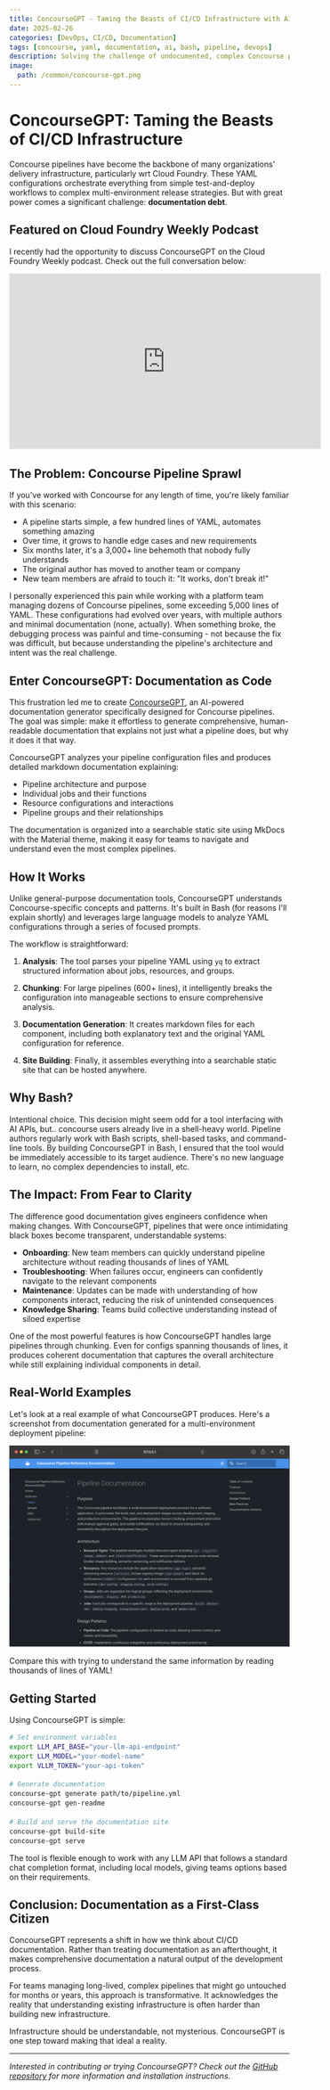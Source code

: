```yaml
---
title: ConcourseGPT - Taming the Beasts of CI/CD Infrastructure with AI-Generated Documentation
date: 2025-02-26
categories: [DevOps, CI/CD, Documentation]
tags: [concourse, yaml, documentation, ai, bash, pipeline, devops]
description: Solving the challenge of undocumented, complex Concourse pipelines with an AI-powered tool that generates comprehensive documentation for configurations that often remain untouched for months or years.
image:
  path: /common/concourse-gpt.png
---
```


# ConcourseGPT: Taming the Beasts of CI/CD Infrastructure

Concourse pipelines have become the backbone of many organizations' delivery infrastructure, particularly wrt Cloud Foundry. These YAML configurations orchestrate everything from simple test-and-deploy workflows to complex multi-environment release strategies. But with great power comes a significant challenge: **documentation debt**.

## Featured on Cloud Foundry Weekly Podcast

I recently had the opportunity to discuss ConcourseGPT on the Cloud Foundry Weekly podcast. Check out the full conversation below:

<iframe width="560" height="315" src="https://www.youtube.com/embed/xT2JDhRI89g" title="YouTube video player" frameborder="0" allow="accelerometer; autoplay; clipboard-write; encrypted-media; gyroscope; picture-in-picture" allowfullscreen></iframe>

## The Problem: Concourse Pipeline Sprawl

If you've worked with Concourse for any length of time, you're likely familiar with this scenario:

- A pipeline starts simple, a few hundred lines of YAML, automates something amazing
- Over time, it grows to handle edge cases and new requirements
- Six months later, it's a 3,000+ line behemoth that nobody fully understands
- The original author has moved to another team or company
- New team members are afraid to touch it: "It works, don't break it!"

I personally experienced this pain while working with a platform team managing dozens of Concourse pipelines, some exceeding 5,000 lines of YAML. These configurations had evolved over years, with multiple authors and minimal documentation (none, actually). When something broke, the debugging process was painful and time-consuming - not because the fix was difficult, but because understanding the pipeline's architecture and intent was the real challenge.

## Enter ConcourseGPT: Documentation as Code

This frustration led me to create [ConcourseGPT](https://github.com/jmcdice/concourse-gpt), an AI-powered documentation generator specifically designed for Concourse pipelines. The goal was simple: make it effortless to generate comprehensive, human-readable documentation that explains not just what a pipeline does, but why it does it that way.

ConcourseGPT analyzes your pipeline configuration files and produces detailed markdown documentation explaining:

- Pipeline architecture and purpose
- Individual jobs and their functions
- Resource configurations and interactions
- Pipeline groups and their relationships

The documentation is organized into a searchable static site using MkDocs with the Material theme, making it easy for teams to navigate and understand even the most complex pipelines.

## How It Works

Unlike general-purpose documentation tools, ConcourseGPT understands Concourse-specific concepts and patterns. It's built in Bash (for reasons I'll explain shortly) and leverages large language models to analyze YAML configurations through a series of focused prompts.

The workflow is straightforward:

1. **Analysis**: The tool parses your pipeline YAML using `yq` to extract structured information about jobs, resources, and groups.

2. **Chunking**: For large pipelines (600+ lines), it intelligently breaks the configuration into manageable sections to ensure comprehensive analysis.

3. **Documentation Generation**: It creates markdown files for each component, including both explanatory text and the original YAML configuration for reference.

4. **Site Building**: Finally, it assembles everything into a searchable static site that can be hosted anywhere.

## Why Bash?

Intentional choice. This decision might seem odd for a tool interfacing with AI APIs, but.. concourse users already live in a shell-heavy world. Pipeline authors regularly work with Bash scripts, shell-based tasks, and command-line tools. By building ConcourseGPT in Bash, I ensured that the tool would be immediately accessible to its target audience. There's no new language to learn, no complex dependencies to install, etc.

## The Impact: From Fear to Clarity

The difference good documentation gives engineers confidence when making changes. With ConcourseGPT, pipelines that were once intimidating black boxes become transparent, understandable systems:

- **Onboarding**: New team members can quickly understand pipeline architecture without reading thousands of lines of YAML
- **Troubleshooting**: When failures occur, engineers can confidently navigate to the relevant components
- **Maintenance**: Updates can be made with understanding of how components interact, reducing the risk of unintended consequences
- **Knowledge Sharing**: Teams build collective understanding instead of siloed expertise

One of the most powerful features is how ConcourseGPT handles large pipelines through chunking. Even for configs spanning thousands of lines, it produces coherent documentation that captures the overall architecture while still explaining individual components in detail.

## Real-World Examples

Let's look at a real example of what ConcourseGPT produces. Here's a screenshot from documentation generated for a multi-environment deployment pipeline:

![Documentation Preview](/common/concourse-gpt.png)

Compare this with trying to understand the same information by reading thousands of lines of YAML!

## Getting Started

Using ConcourseGPT is simple:

```bash
# Set environment variables
export LLM_API_BASE="your-llm-api-endpoint"
export LLM_MODEL="your-model-name"
export VLLM_TOKEN="your-api-token"

# Generate documentation
concourse-gpt generate path/to/pipeline.yml
concourse-gpt gen-readme

# Build and serve the documentation site
concourse-gpt build-site
concourse-gpt serve
```

The tool is flexible enough to work with any LLM API that follows a standard chat completion format, including local models, giving teams options based on their requirements.

## Conclusion: Documentation as a First-Class Citizen

ConcourseGPT represents a shift in how we think about CI/CD documentation. Rather than treating documentation as an afterthought, it makes comprehensive documentation a natural output of the development process.

For teams managing long-lived, complex pipelines that might go untouched for months or years, this approach is transformative. It acknowledges the reality that understanding existing infrastructure is often harder than building new infrastructure.

Infrastructure should be understandable, not mysterious. ConcourseGPT is one step toward making that ideal a reality.

---
*Interested in contributing or trying ConcourseGPT? Check out the [GitHub repository](https://github.com/jmcdice/concourse-gpt) for more information and installation instructions.*
